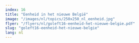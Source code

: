 ```yaml
---
index: 16
title: "Eenheid in het nieuwe België"
image: "/images/nl/topics/250x250_nl_eenheid.jpg"
flyer: "/flyers/nl/goleft16-eenheid-het-nieuwe-belgie.pdf"
slug: "goleft16-eenheid-het-nieuwe-belgie"
lang: nl
---
```

